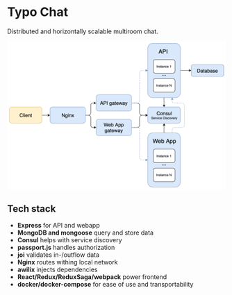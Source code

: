 # Typo Chat

Distributed and horizontally scalable multiroom chat.

![Chat design](/pics/design.png)

## Tech stack

* __Express__ for API and webapp
* __MongoDB and mongoose__ query and store data
* __Consul__ helps with service discovery
* __passport.js__ handles authorization
* __joi__ validates in-/outflow data
* __Nginx__ routes withing local network
* __awilix__ injects dependencies
* __React/Redux/ReduxSaga/webpack__ power frontend
* __docker/docker-compose__ for ease of use and transportability


